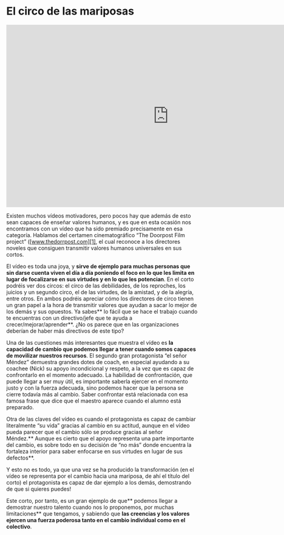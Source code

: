# El circo de las mariposas

 <iframe width="854" height="480" src="https://www.youtube.com/embed/od2lg1ZC20s" frameborder="0" allow="autoplay; encrypted-media" allowfullscreen></iframe>

Existen muchos vídeos motivadores, pero pocos hay que además de esto sean capaces de enseñar valores humanos, y es que en esta ocasión nos encontramos con un vídeo que ha sido premiado precisamente en esa categoría. Hablamos del certamen cinematográfico “The Doorpost Film project” ([www.thedorrpost.com][1], el cual reconoce a los directores noveles que consiguen transmitir valores humanos universales en sus cortos.

El vídeo es toda una joya, y **sirve de ejemplo para muchas personas que sin darse cuenta viven el día a día poniendo el foco en lo que les limita en lugar de focalizarse en sus virtudes y en lo que les potencian**. En el corto podréis ver dos circos: el circo de las debilidades, de los reproches, los juicios y un segundo circo, el de las virtudes, de la amistad, y de la alegría, entre otros. En ambos podréis apreciar cómo los directores de circo tienen un gran papel a la hora de transmitir valores que ayudan a sacar lo mejor de los demás y sus opuestos. Ya sabes** lo fácil que se hace el trabajo cuando te encuentras con un directivo/jefe que te ayuda a crecer/mejorar/aprender**. ¿No os parece que en las organizaciones deberían de haber más directivos de este tipo?

Una de las cuestiones más interesantes que muestra el vídeo es **la capacidad de cambio que podemos llegar a tener cuando somos capaces de movilizar nuestros recursos**. El segundo gran protagonista “el señor Méndez” demuestra grandes dotes de coach, en especial ayudando a su coachee (Nick) su apoyo incondicional y respeto, a la vez que es capaz de confrontarlo en el momento adecuado. La habilidad de confrontación, que puede llegar a ser muy útil, es importante saberla ejercer en el momento justo y con la fuerza adecuada, sino podemos hacer que la persona se cierre todavía más al cambio. Saber confrontar está relacionada con esa famosa frase que dice que el maestro aparece cuando el alumno está preparado.

Otra de las claves del vídeo es cuando el protagonista es capaz de cambiar literalmente “su vida” gracias al cambio en su actitud, aunque en el vídeo pueda parecer que el cambio sólo se produce gracias al señor Méndez.** Aunque es cierto que el apoyo representa una parte importante del cambio, es sobre todo en su decisión de “no más” donde encuentra la fortaleza interior para saber enfocarse en sus virtudes en lugar de sus defectos**.

Y esto no es todo, ya que una vez se ha producido la transformación (en el vídeo se representa por el cambio hacia una mariposa, de ahí el título del corto) el protagonista es capaz de dar ejemplo a los demás, demostrando de que si quieres puedes!

Este corto, por tanto, es un gran ejemplo de que** podemos llegar a demostrar nuestro talento cuando nos lo proponemos, por muchas limitaciones** que tengamos, y sabiendo que **las creencias y los valores ejercen una fuerza poderosa tanto en el cambio individual como en el colectivo**.


[1]:	http://www.thedorrpost.com/